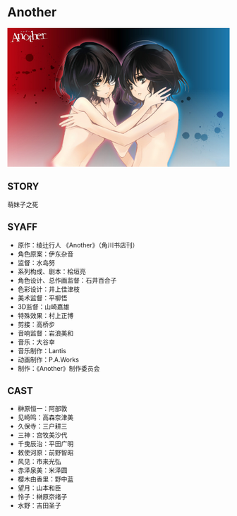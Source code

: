 # Another

![poster](poster.jpg)

## STORY

萌妹子之死

## SYAFF

- 原作：绫辻行人 《Another》（角川书店刊）
- 角色原案：伊东杂音
- 监督：水岛努
- 系列构成、剧本：桧垣亮
- 角色设计、总作画监督：石井百合子
- 色彩设计：井上佳津枝
- 美术监督：平柳悟
- 3D监督：山崎嘉雄
- 特殊效果：村上正博
- 剪接：高桥步
- 音响监督：岩浪美和
- 音乐：大谷幸
- 音乐制作：Lantis
- 动画制作：P.A.Works
- 制作：《Another》制作委员会

## CAST

- 榊原恒一：阿部敦
- 见崎鸣：高森奈津美
- 久保寺：三户耕三
- 三神：宫牧美沙代
- 千曳辰治：平田广明
- 敕使河原：前野智昭
- 风见：市来光弘
- 赤泽泉美：米泽圆
- 樱木由香里：野中蓝
- 望月：山本和臣
- 怜子：榊原奈绪子
- 水野：吉田圣子